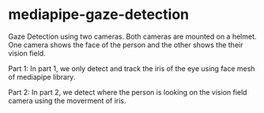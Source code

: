 # mediapipe-gaze-detection
Gaze Detection using two cameras.
Both cameras are mounted on a helmet.
One camera shows the face of the person and the other shows the their vision field. 

Part 1:
In part 1, we only detect and track the iris of the eye using face mesh of mediapipe library.

Part 2:
In part 2, we detect where the person is looking on the vision field camera using the moverment of iris.